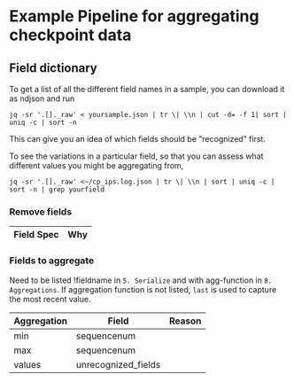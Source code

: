 # Example Pipeline for aggregating checkpoint data

## Field dictionary
To get a list of all the different field names in a sample, you can download it as ndjson and run
```shell
jq -sr '.[]._raw' < yoursample.json | tr \| \\n | cut -d= -f 1| sort | uniq -c | sort -n
```
This can give you an idea of which fields should be "recognized" first.

To see the variations in a particular field, so that you can assess what different values you
might be aggregating from,
```shell
jq -sr '.[]._raw' <~/cp_ips.log.json | tr \| \\n | sort | uniq -c | sort -n | grep yourfield
```


### Remove fields
|Field Spec|Why|
|----------|---|

### Fields to aggregate
Need to be listed !fieldname in `5. Serialize` and with agg-function in `8. Aggregations`.
If aggregation function is not listed, `last` is used to capture the most recent value.

|Aggregation|Field|Reason|
|-----------|-----|------|
|            min|sequencenum|
|            max|sequencenum|
|            values|unrecognized_fields|
